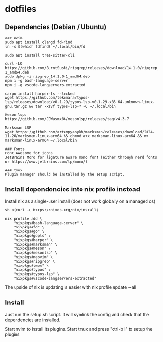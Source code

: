 # dotfiles

## Dependencies (Debian / Ubuntu)
````
### nvim
sudo apt install clangd fd-find
ln -s $(which fdfind) ~/.local/bin/fd

sudo apt install tree-sitter-cli

curl -LO https://github.com/BurntSushi/ripgrep/releases/download/14.1.0/ripgrep_14.1.0-1_amd64.deb
sudo dpkg -i ripgrep_14.1.0-1_amd64.deb
npm i -g bash-language-server
npm i -g vscode-langservers-extracted

cargo install harper-ls --locked
wget https://github.com/tekumara/typos-lsp/releases/download/v0.1.29/typos-lsp-v0.1.29-x86_64-unknown-linux-gnu.tar.gz && tar -xzvf typos-lsp-* -C ~/.local/bin

Meson lsp:
https://github.com/JCWasmx86/mesonlsp/releases/tag/v4.3.7

Marksman LSP
wget https://github.com/artempyanykh/marksman/releases/download/2024-11-20/marksman-linux-arm64 && chmod a+x marksman-linux-arm64 && mv marksman-linux-arm64 ~/.local/bin

### Fonts
Font Awesome for icons
JetBrains Mono for ligature aware mono font (either through nerd fonts or https://www.jetbrains.com/lp/mono/)

### tmux
Plugin manager should be installed by the setup script.
````

## Install dependencies into nix profile instead
Install nix as a single-user install (does not work globally on a managed os)

```
sh <(curl -L https://nixos.org/nix/install)
```

```
nix profile add \
    "nixpkgs#bash-language-server" \
    "nixpkgs#fd" \
    "nixpkgs#go" \
    "nixpkgs#gopls" \
    "nixpkgs#harper" \
    "nixpkgs#marksman" \
    "nixpkgs#meson" \
    "nixpkgs#mesonlsp" \
    "nixpkgs#neovim" \
    "nixpkgs#ripgrep" \
    "nixpkgs#tmux" \
    "nixpkgs#typos" \
    "nixpkgs#typos-lsp" \
    "nixpkgs#vscode-langservers-extracted"
```
The upside of nix is updating is easier with nix profile update --all

## Install
Just run the setup.sh script. It will symlink the config and check that the dependencies are installed.

Start nvim to install its plugins.
Start tmux and press "ctrl-b I" to setup the plugins
